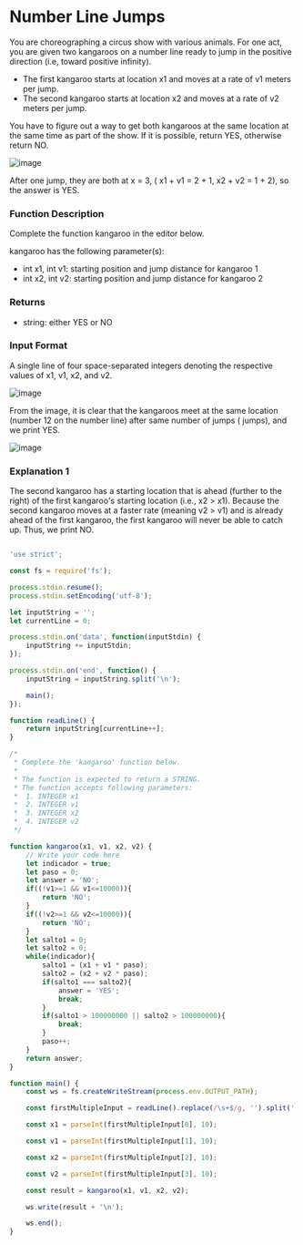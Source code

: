 # Number Line Jumps

You are choreographing a circus show with various animals. For one act, you are given two kangaroos on a number line ready to jump in the positive direction (i.e, toward positive infinity).


* The first kangaroo starts at location x1 and moves at a rate of v1 meters per jump.
* The second kangaroo starts at location x2 and moves at a rate of v2 meters per jump.

You have to figure out a way to get both kangaroos at the same location at the same time as part of the show. If it is possible, return YES, otherwise return NO.

![image](https://user-images.githubusercontent.com/23621801/183940088-334c0f7a-6670-4c96-97b5-805a16d13188.png)


After one jump, they are both at x = 3, ( x1 + v1 = 2 + 1, x2 + v2 = 1 + 2), so the answer is YES.

### Function Description

Complete the function kangaroo in the editor below.

kangaroo has the following parameter(s):

* int x1, int v1: starting position and jump distance for kangaroo 1
* int x2, int v2: starting position and jump distance for kangaroo 2


### Returns

* string: either YES or NO


### Input Format

A single line of four space-separated integers denoting the respective values of x1, v1, x2, and v2.


![image](https://user-images.githubusercontent.com/23621801/183942578-670c4e8c-f0a0-4715-b6d7-22bba1be912f.png)

From the image, it is clear that the kangaroos meet at the same location (number 12  on the number line) after same number of jumps ( jumps), and we print YES.

![image](https://user-images.githubusercontent.com/23621801/183942739-c75f677b-3513-4206-9a82-08fc3dc1f9e4.png)


### Explanation 1


The second kangaroo has a starting location that is ahead (further to the right) of the first kangaroo's starting location (i.e., x2 > x1). 
Because the second kangaroo moves at a faster rate (meaning v2 > v1) and is already ahead of the first kangaroo, the first kangaroo will never be able to catch up. 
Thus, we print NO.




```js

'use strict';

const fs = require('fs');

process.stdin.resume();
process.stdin.setEncoding('utf-8');

let inputString = '';
let currentLine = 0;

process.stdin.on('data', function(inputStdin) {
    inputString += inputStdin;
});

process.stdin.on('end', function() {
    inputString = inputString.split('\n');

    main();
});

function readLine() {
    return inputString[currentLine++];
}

/*
 * Complete the 'kangaroo' function below.
 *
 * The function is expected to return a STRING.
 * The function accepts following parameters:
 *  1. INTEGER x1
 *  2. INTEGER v1
 *  3. INTEGER x2
 *  4. INTEGER v2
 */

function kangaroo(x1, v1, x2, v2) {
    // Write your code here
    let indicador = true;
    let paso = 0;
    let answer = 'NO';
    if((!v1>=1 && v1<=10000)){
        return 'NO';
    }
    if((!v2>=1 && v2<=10000)){
        return 'NO';
    }
    let salto1 = 0;
    let salto2 = 0;
    while(indicador){
        salto1 = (x1 + v1 * paso);
        salto2 = (x2 + v2 * paso);
        if(salto1 === salto2){
            answer = 'YES';
            break;
        }
        if(salto1 > 100000000 || salto2 > 100000000){
            break;
        }
        paso++;
    }
    return answer;
}

function main() {
    const ws = fs.createWriteStream(process.env.OUTPUT_PATH);

    const firstMultipleInput = readLine().replace(/\s+$/g, '').split(' ');

    const x1 = parseInt(firstMultipleInput[0], 10);

    const v1 = parseInt(firstMultipleInput[1], 10);

    const x2 = parseInt(firstMultipleInput[2], 10);

    const v2 = parseInt(firstMultipleInput[3], 10);

    const result = kangaroo(x1, v1, x2, v2);

    ws.write(result + '\n');

    ws.end();
}


```

